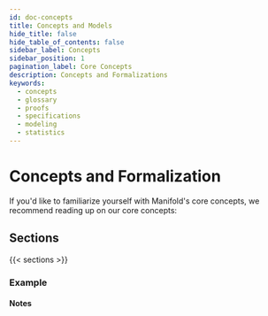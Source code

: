 ```yaml
---
id: doc-concepts
title: Concepts and Models
hide_title: false
hide_table_of_contents: false
sidebar_label: Concepts
sidebar_position: 1
pagination_label: Core Concepts
description: Concepts and Formalizations
keywords:
  - concepts
  - glossary
  - proofs
  - specifications
  - modeling
  - statistics
---
```


# Concepts and Formalization

If you'd like to familiarize yourself with Manifold's core concepts, we
recommend reading up on our core concepts:

## Sections

{{< sections >}}

### Example

#### Notes
